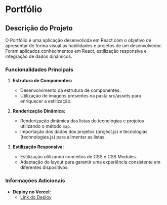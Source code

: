 # Portfólio

## Descrição do Projeto

O Portfólio é uma aplicação desenvolvida em React com o objetivo de apresentar de forma visual as habilidades e projetos de um desenvolvedor. Foram aplicados conhecimentos em React, estilização responsiva e integração de dados dinâmicos.

### Funcionalidades Principais

1. **Estrutura de Componentes:**
   - Desenvolvimento da estrutura de componentes.
   - Utilização de imagens presentes na pasta src/assets para enriquecer a estilização.

2. **Renderização Dinâmica:**
   - Renderização dinâmica das listas de tecnologias e projetos utilizando o método `map`.
   - Importação dos dados dos projetos (project.js) e tecnologias (technologies.js) para alimentar as listas.

3. **Estilização Responsiva:**
   - Estilização utilizando conceitos de CSS e CSS Modules.
   - Adaptação do layout para garantir uma experiência consistente em diferentes dispositivos.

### Informações Adicionais

- **Deploy no Vercel:**
  - [Link do Deploy](https://entrega-portfolio-template-yann-gsb.vercel.app/)
